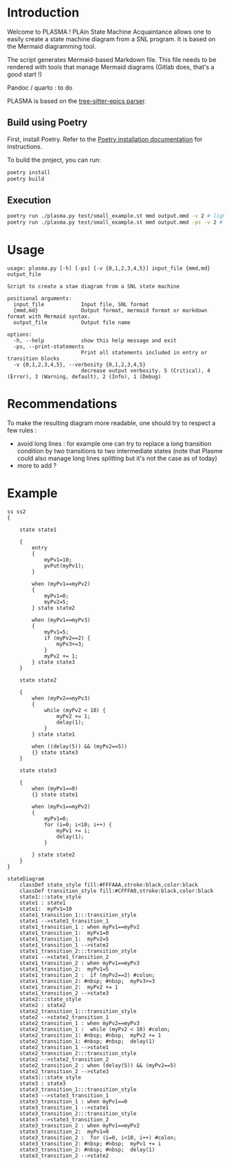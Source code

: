 # Introduction

Welcome to PLASMA ! PLAin State Machine Acquaintance allows one to easily create a state machine diagram from a SNL program. It is based on the Mermaid diagramming tool.

The script generates Mermaid-based Markdown file. This file needs to be rendered with tools that manage Mermaid diagrams (Gitlab does, that's a good start !)

Pandoc / quarto : to do

PLASMA is based on the [tree-sitter-epics parser](https://github.com/epics-extensions/tree-sitter-epics).


## Build using Poetry

First, install Poetry.
Refer to the [Poetry installation documentation](https://python-poetry.org/docs/#installation) for instructions.

To build the project,
you can run:

``` bash
poetry install
poetry build
```

## Execution

``` bash
poetry run ./plasma.py test/small_example.st mmd output.mmd -v 2 # light diagram
poetry run ./plasma.py test/small_example.st mmd output.mmd -ps -v 2 # full diagram including all statements
```

# Usage
```
usage: plasma.py [-h] [-ps] [-v {0,1,2,3,4,5}] input_file {mmd,md} output_file

Script to create a stae diagram from a SNL state machine

positional arguments:
  input_file            Input file, SNL format
  {mmd,md}              Output format, mermaid format or markdown format with Mermaid syntax.
  output_file           Output file name

options:
  -h, --help            show this help message and exit
  -ps, --print-statements
                        Print all statements included in entry or transition blocks
  -v {0,1,2,3,4,5}, --verbosity {0,1,2,3,4,5}
                        decrease output verbosity. 5 (Critical), 4 (Error), 3 (Warning, default), 2 (Info), 1 (Debug)
```

# Recommendations

To make the resulting diagram more readable, one should try to respect a few rules :   
- avoid long lines : for example one can try to replace a long transition condition by two transitions to two intermediate states (note that Plasme could also manage long lines splitting but it's not the case as of today)   
- more to add ?

# Example

```
ss ss2
{

    state state1

    {
		entry
		{
			myPv1=10;
			pvPut(myPv1);
		}

		when (myPv1==myPv2)
		{
			myPv1=0;
			myPv2=5;
		} state state2

		when (myPv1==myPv3)
		{
			myPv1=5;
			if (myPv2==2) {
				myPv3+=3;
			}
			myPv2 += 1;
		} state state3
	}

	state state2

	{
		when (myPv2==myPv3)
		{
			while (myPv2 < 10) {
				myPv2 += 1;
				delay(1);
			}
		} state state1

		when ((delay(5)) && (myPv2==5))
		{} state state3
	}

    state state3

    {
		when (myPv1==0)
		{} state state1

		when (myPv1==myPv2)
		{
			myPv1=0;
			for (i=0; i<10; i++) {
				myPv1 += i;
				delay(1);
			}
			
		} state state2
	}
}
```

```mermaid
stateDiagram
    classDef state_style fill:#FFFAAA,stroke:black,color:black
    classDef transition_style fill:#CFFFA0,stroke:black,color:black
    state1:::state_style
    state1 : state1
    state1:  myPv1=10
    state1_transition_1:::transition_style
    state1 -->state1_transition_1
    state1_transition_1 : when myPv1==myPv2
    state1_transition_1:  myPv1=0
    state1_transition_1:  myPv2=5
    state1_transition_1 -->state2
    state1_transition_2:::transition_style
    state1 -->state1_transition_2
    state1_transition_2 : when myPv1==myPv3
    state1_transition_2:  myPv1=5
    state1_transition_2 :  if (myPv2==2) #colon; 
    state1_transition_2: #nbsp; #nbsp;  myPv3+=3
    state1_transition_2:  myPv2 += 1
    state1_transition_2 -->state3
    state2:::state_style
    state2 : state2
    state2_transition_1:::transition_style
    state2 -->state2_transition_1
    state2_transition_1 : when myPv2==myPv3
    state2_transition_1 :  while (myPv2 < 10) #colon; 
    state2_transition_1: #nbsp; #nbsp;  myPv2 += 1
    state2_transition_1: #nbsp; #nbsp;  delay(1)
    state2_transition_1 -->state1
    state2_transition_2:::transition_style
    state2 -->state2_transition_2
    state2_transition_2 : when (delay(5)) && (myPv2==5)
    state2_transition_2 -->state3
    state3:::state_style
    state3 : state3
    state3_transition_1:::transition_style
    state3 -->state3_transition_1
    state3_transition_1 : when myPv1==0
    state3_transition_1 -->state1
    state3_transition_2:::transition_style
    state3 -->state3_transition_2
    state3_transition_2 : when myPv1==myPv2
    state3_transition_2:  myPv1=0
    state3_transition_2 :  for (i=0, i<10, i++) #colon; 
    state3_transition_2: #nbsp; #nbsp;  myPv1 += i
    state3_transition_2: #nbsp; #nbsp;  delay(1)
    state3_transition_2 -->state2
```
